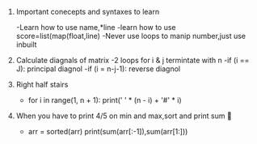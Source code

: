 1. Important conecepts and syntaxes to learn

    -Learn how to use name,*line
    -learn how to use score=list(map(float,line)
    -Never use loops to manip number,just use inbuilt


2. Calculate diagnals of matrix
       -2 loops for i & j termintate with n 
       -if (i == J):
            principal diagnol
        -if (i = n-j-1):
            reverse diagnol
            
3. Right half stairs
    - for i in range(1, n + 1):
     print(' ' * (n  - i) + '#' * i)
            
            
       
4. When you have to print 4/5 on min and max,sort and print sum 🤯
    - arr = sorted(arr)
    print(sum(arr[:-1]),sum(arr[1:]))
